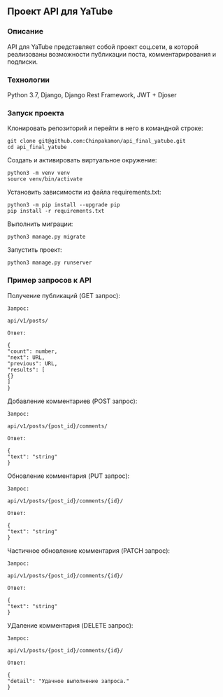 ## Проект API для YaTube
### Описание 
API для YaTube представляет собой проект соц.сети, в которой реализованы возможности публикации поста, комментарирования и подписки.
### Технологии
Python 3.7, Django, Django Rest Framework, JWT + Djoser
### Запуск проекта 
Клонировать репозиторий и перейти в него в командной строке:
```
git clone git@github.com:Chinpakamon/api_final_yatube.git
cd api_final_yatube
```
Создать и активировать виртуальное окружение:
```
python3 -m venv venv
source venv/bin/activate
```
Установить зависимости из файла requirements.txt:
```
python3 -m pip install --upgrade pip
pip install -r requirements.txt
```
Выполнить миграции:
```
python3 manage.py migrate
```
Запустить проект:
```
python3 manage.py runserver
```
### Пример запросов к API
Получение публикаций (GET запрос):
```
Запрос:

api/v1/posts/

Ответ:

{
"count": number,
"next": URL,
"previous": URL,
"results": [
{}
]
}
```

Добавление комментариев (POST запрос):
```
Запрос:

api/v1/posts/{post_id}/comments/

Ответ:

{
"text": "string"
}
```
Обновление комментария (PUT запрос):
```
Запрос:

api/v1/posts/{post_id}/comments/{id}/

Ответ:

{
"text": "string"
}

```

Частичное обновление комментария (PATCH запрос):
```
Запрос:

api/v1/posts/{post_id}/comments/{id}/

Ответ:

{
"text": "string"
}

```

УДаление комментария (DELETE запрос):
```
Запрос:

api/v1/posts/{post_id}/comments/{id}/

Ответ:

{
"detail": "Удачное выполнение запроса."
}
```
